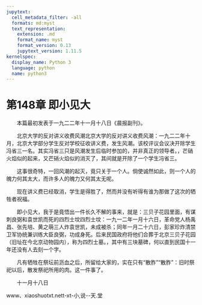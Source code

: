 ```yaml
---
jupytext:
  cell_metadata_filter: -all
  formats: md:myst
  text_representation:
    extension: .md
    format_name: myst
    format_version: 0.13
    jupytext_version: 1.11.5
kernelspec:
  display_name: Python 3
  language: python
  name: python3
---
```

# 第148章  即小见大 

　　本篇最初发表于一九二二年十一月十八日《晨报副刊》。 

　　北京大学的反对讲义收费风潮北京大学的反对讲义收费风潮：一九二二年十月，北京大学部分学生反对学校征收讲义费，发生风潮。该校评议会议决开除学生冯省三一名。其实冯省三只是风潮发生后临时参加的，并非真正的领导者。，芒硝火焰似的起来，又芒硝火焰似的消灭了，其间就是开除了一个学生冯省三。 

　　这事很奇特，一回风潮的起灭，竟只关于一个人。倘使诚然如此，则一个人的魄力何其太大，而许多人的魄力又何其太无呢。 

　　现在讲义费已经取消，学生是得胜了，然而并没有听得有谁为那做了这次的牺牲者祝福。 

　　即小见大，我于是竟悟出一件长久不解的事来，就是：三贝子花园里面，有谋刺良弼和袁世凯而死的四烈士坟四烈士坟：一九一二年一月十六日，革命党人杨禹昌、张先培、黄之萌三人炸袁世凯，未成被杀；同年一月二十六日，彭家珍炸清禁卫军协统兼训练大臣良弼，功成身死。后来民国政府将他们合葬于北京三贝子花园（旧址在今北京动物园内），称为四烈士墓。，其中有三块墓碑，何以直到民国十一年还没有人去刻一个字。 

　　凡有牺牲在祭坛前沥血之后，所留给大家的，实在只有“散胙”“散胙”：旧时祭祀以后，散发祭祀所用的肉。这一件事了。 

　　十一月十八日 

www、xiaoshuotxt.nett-xt-小,说--天.堂 

